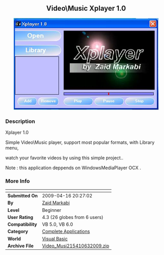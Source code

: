 ﻿<div align="center">

## Video\\Music Xplayer 1\.0

<img src="PIC2009631159315615.JPG">
</div>

### Description

Xplayer 1.0

Simple Video\Music player, support most popular formats, with Library menu,

watch your favorite videos by using this simple project..

Note : this application deppends on WindowsMediaPlayer OCX .
 
### More Info
 


<span>             |<span>
---                |---
**Submitted On**   |2009-04-16 20:27:02
**By**             |[Zaid Markabi](https://github.com/Planet-Source-Code/PSCIndex/blob/master/ByAuthor/zaid-markabi.md)
**Level**          |Beginner
**User Rating**    |4.3 (26 globes from 6 users)
**Compatibility**  |VB 5\.0, VB 6\.0
**Category**       |[Complete Applications](https://github.com/Planet-Source-Code/PSCIndex/blob/master/ByCategory/complete-applications__1-27.md)
**World**          |[Visual Basic](https://github.com/Planet-Source-Code/PSCIndex/blob/master/ByWorld/visual-basic.md)
**Archive File**   |[Video\_Musi215410632009\.zip](https://github.com/Planet-Source-Code/zaid-markabi-video-music-xplayer-1-0__1-72151/archive/master.zip)








